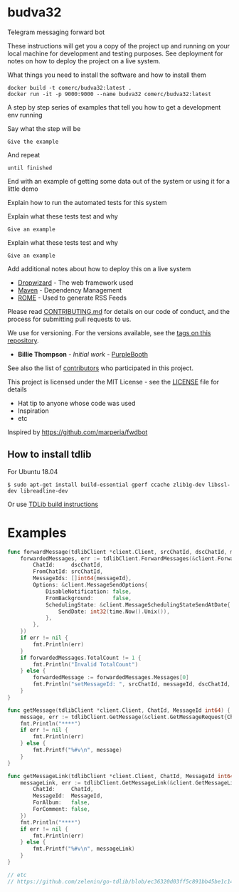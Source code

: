 # budva32

Telegram messaging forward bot

These instructions will get you a copy of the project up and running on your local machine for development and testing purposes. See deployment for notes on how to deploy the project on a live system.

What things you need to install the software and how to install them

```commandline
docker build -t comerc/budva32:latest .
docker run -it -p 9000:9000 --name budva32 comerc/budva32:latest
```

A step by step series of examples that tell you how to get a development env running

Say what the step will be

```
Give the example
```

And repeat

```
until finished
```

End with an example of getting some data out of the system or using it for a little demo

Explain how to run the automated tests for this system

Explain what these tests test and why

```
Give an example
```

Explain what these tests test and why

```
Give an example
```

Add additional notes about how to deploy this on a live system

- [Dropwizard](http://www.dropwizard.io/1.0.2/docs/) - The web framework used
- [Maven](https://maven.apache.org/) - Dependency Management
- [ROME](https://rometools.github.io/rome/) - Used to generate RSS Feeds

Please read [CONTRIBUTING.md](https://gist.github.com/PurpleBooth/b24679402957c63ec426) for details on our code of conduct, and the process for submitting pull requests to us.

We use for versioning. For the versions available, see the [tags on this repository](https://github.com/your/project/tags).

- **Billie Thompson** - _Initial work_ - [PurpleBooth](https://github.com/PurpleBooth)

See also the list of [contributors](https://github.com/your/project/contributors) who participated in this project.

This project is licensed under the MIT License - see the [LICENSE](LICENSE) file for details

- Hat tip to anyone whose code was used
- Inspiration
- etc

Inspired by https://github.com/marperia/fwdbot

## How to install tdlib

For Ubuntu 18.04

```
$ sudo apt-get install build-essential gperf ccache zlib1g-dev libssl-dev libreadline-dev
```

Or use [TDLib build instructions](https://tdlib.github.io/td/build.html)

# Examples

```go
func forwardMessage(tdlibClient *client.Client, srcChatId, dscChatId, messageId int64) {
	forwardedMessages, err := tdlibClient.ForwardMessages(&client.ForwardMessagesRequest{
		ChatId:     dscChatId,
		FromChatId: srcChatId,
		MessageIds: []int64{messageId},
		Options: &client.MessageSendOptions{
			DisableNotification: false,
			FromBackground:      false,
			SchedulingState: &client.MessageSchedulingStateSendAtDate{
				SendDate: int32(time.Now().Unix()),
			},
		},
	})
	if err != nil {
		fmt.Println(err)
	}
	if forwardedMessages.TotalCount != 1 {
		fmt.Println("Invalid TotalCount")
	} else {
		forwardedMessage := forwardedMessages.Messages[0]
		fmt.Println("setMessageId: ", srcChatId, messageId, dscChatId, forwardedMessage.Id)
	}
}

func getMessage(tdlibClient *client.Client, ChatId, MessageId int64) {
	message, err := tdlibClient.GetMessage(&client.GetMessageRequest{ChatId: ChatId, MessageId: MessageId})
	fmt.Println("****")
	if err != nil {
		fmt.Println(err)
	} else {
		fmt.Printf("%#v\n", message)
	}
}

func getMessageLink(tdlibClient *client.Client, ChatId, MessageId int64) {
	messageLink, err := tdlibClient.GetMessageLink(&client.GetMessageLinkRequest{
		ChatId:     ChatId,
		MessageId:  MessageId,
		ForAlbum:   false,
		ForComment: false,
	})
	fmt.Println("****")
	if err != nil {
		fmt.Println(err)
	} else {
		fmt.Printf("%#v\n", messageLink)
	}
}

// etc
// https://github.com/zelenin/go-tdlib/blob/ec36320d03ff5c891bb45be1c14317c195eeadb9/client/type.go#L1028-L1108
```
